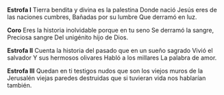 **Estrofa I**
Tierra bendita y divina es la palestina 
Donde nació Jesús 
eres de las naciones cumbres,
Bañadas por su lumbre Que derramó en luz.

**Coro**
Eres la historia inolvidable porque en tu seno Se derramó 
la sangre, Preciosa sangre Del unigénito hijo de Dios.

**Estrofa II**
Cuenta la historia del pasado que en un sueño sagrado 
Vivió el salvador 
Y sus hermosos olivares
Habló a los millares La palabra de amor.

**Estrofa III**
Quedan en ti testigos nudos que son los viejos muros 
de la Jerusalén 
viejas paredes destruidas
que si tuvieran vida nos hablarían también.